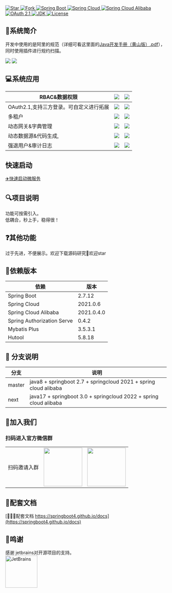 <a target="_blank" href="">
  <img alt="Star" src="https://gitee.com/fxz-cloud/art/badge/star.svg?theme=dark">
</a>
<a target="_blank" href="">
  <img alt="Fork" src="https://gitee.com/fxz-cloud/art/badge/fork.svg?theme=dark">
</a>
<a target="_blank" href="">
  <img alt="Spring Boot " src="https://img.shields.io/static/v1?label=Spring Boot &message=2.7.12&color=blue">
</a>
<a target="_blank" href="">
  <img alt="Spring Cloud" src="https://img.shields.io/static/v1?label=Spring Cloud&message=2021.0.6 &color=blue">
</a>
<a target="_blank" href="">
  <img alt="Spring Cloud Alibaba" src="https://img.shields.io/static/v1?label=Spring Cloud Alibaba &message=2021.0.4.0&color=blue">
</a>
<a target="_blank" href="">
  <img alt="OAuth 2.1" src="https://img.shields.io/static/v1?label=OAuth 2.1&message=0.4.2&color=blue">
</a>
<a target="_blank" href="">
  <img alt="JDK" src="https://img.shields.io/badge/JDK-8-blue.svg"/>
</a>
<a target="_blank" href="">
<img alt="License" src="https://img.shields.io/badge/License-Apache%202.0-%20"/>
</a>
<br/>

## 📖系统简介

开发中使用的是阿里的规范（详细可看这里面的[Java开发手册（黄山版）.pdf](https://github.com/alibaba/p3c/blob/master/Java%E5%BC%80%E5%8F%91%E6%89%8B%E5%86%8C(%E9%BB%84%E5%B1%B1%E7%89%88).pdf)），同时使用插件进行规约扫描。

![](https://cdn.jsdelivr.net/gh/fxzbiz/img@url/2023/07/09/MYYu0t.jpg)
![](https://cdn.jsdelivr.net/gh/fxzbiz/img@url/2023/07/09/RBL2FZ.jpg)

## 💻系统应用

| RBAC&数据权限                | ![](https://cdn.jsdelivr.net/gh/fxzbiz/img@url/2023/05/06/Dt08vc.png) | ![](https://cdn.jsdelivr.net/gh/fxzbiz/img@url/2023/05/06/WB6Hc9.png) |
|--------------------------| ------------------------------------------------------------ | ------------------------------------------------------------ |
| OAuth2.1,支持三方登录。可自定义进行拓展 | ![](https://cdn.jsdelivr.net/gh/fxzbiz/img@url/2023/05/06/7WXTzw.png) | ![](https://cdn.jsdelivr.net/gh/fxzbiz/img@url/2023/05/06/OXk0bF.png) |
| 多租户                      | ![](https://cdn.jsdelivr.net/gh/fxzbiz/img@url/2023/05/06/YnXioC.png) | ![](https://cdn.jsdelivr.net/gh/fxzbiz/img@url/2023/05/06/YzBZ6p.png) |
| 动态网关&字典管理                | ![](https://cdn.jsdelivr.net/gh/fxzbiz/img@url/2023/05/06/zVpMJr.png) | ![](https://cdn.jsdelivr.net/gh/fxzbiz/img@url/2023/05/06/xKK55D.png) |
| 动态数据源&代码生成,              | ![](https://cdn.jsdelivr.net/gh/fxzbiz/img@url/2023/05/06/2BXWuL.png) | ![](https://cdn.jsdelivr.net/gh/fxzbiz/img@url/2023/05/06/WpUDes.png) |
| 强退用户&审计日志                | ![](https://cdn.jsdelivr.net/gh/fxzbiz/img@url/2023/05/06/i2pZEe.png) | ![](https://cdn.jsdelivr.net/gh/fxzbiz/img@url/2023/05/06/XS0250.png) |

## 快速启动
[✈️️快速启动微服务](https://fxzcloud.gitee.io/docs/docs/theme-reco/started.html)

## 🔍项目说明
功能可按需引入。<br/>
低耦合，秒上手，稳得很！
## ❓其他功能
过于先进，不便展示。欢迎下载源码研究🧐欢迎star
## 🍓依赖版本

| 依赖                         | 版本         |
|----------------------------|------------|
| Spring Boot                | 2.7.12     |
| Spring Cloud               | 2021.0.6   |
| Spring Cloud Alibaba       | 2021.0.4.0 |
| Spring Authorization Serve | 0.4.2      |
| Mybatis Plus               | 3.5.3.1    |
| Hutool                     | 5.8.18     |

##  🍎 分支说明
| 分支              | 说明                                                                |
|-----------------|-------------------------------------------------------------------|
| master          | java8 + springboot 2.7 + springcloud 2021 + spring cloud alibaba                        |
| next            | java17 + springboot 3.0 + springcloud 2022 + spring cloud alibaba |

## 🍺加入我们
### 扫码进入官方微信群
<table>
    <tr>
      <td>扫码邀请入群</td>
      <td><img src="https://cdn.jsdelivr.net/gh/fxzbiz/img@url/2022/11/19/O69mHa.png" width="120"/></td>
      <td><img src="https://cdn.jsdelivr.net/gh/fxzbiz/img@url/2023/08/20/kMpdmp.jpg" width="120"/></td>
    </tr>
</table>

 


## 🍬配套文档
[🍓🍓🍓配套文档  https://springboot4.github.io/docs](https://springboot4.github.io/docs)

## 🤝鸣谢
感谢 jetbrains对开源项目的支持。<br/>
<a href="https://jb.gg/OpenSourceSupport">
  <img src="https://cdn.jsdelivr.net/gh/fxzbiz/img@url/2023/07/29/brPuV4.png" align="left" height="100" width="100"  alt="JetBrains">
</a>
